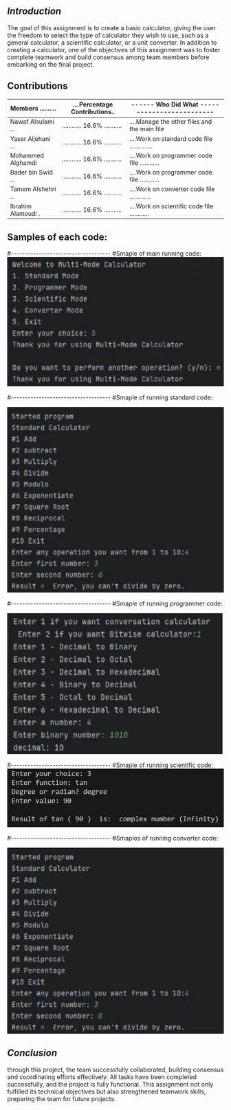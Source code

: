 ## *Introduction*

  The goal of this assignment is to create a basic calculator, giving the user the freedom to select the type of calculator they wish to use, such as a general calculator, a scientific calculator, or a unit converter. In addition to creating a calculator, one of the objectives of this assignment was to foster complete teamwork and build consensus among team members before embarking on the final project.


## Contributions

| Members ..........|....Percentage Contributions..|------ Who Did What -------------------------|
|-------------------|------------------------------|---------------------------------------------|
| Nawaf Alsulami ...|............ 16.6% ...........|....Manage the other files and the main file |
| Yaser Aljehani ...|.............16.6% ...........|....Work on standard code file ..............|
| Mohammed Alghamdi |............ 16.6% ...........|....Work on programmer code file ............|
| Bader bin Swid ...|............ 16.6% ...........|....Work on programmer code file ............|
| Tamem Alshehri ...|............ 16.6% ...........|....Work on converter code file .............|
| Ibrahim Alamoudi .|............ 16.6% ...........|....Work on scientific code file ............|

## Samples of each code:

#------------------------------------
#Smaple of main running code:
![Project Screenshot](https://github.com/nalsulami0364-beep/TEAMC/blob/main/Screenshot_2025-10-16_174424.png?raw=true)


#------------------------------------
#Smaple of running standard code:

![Project Screenshot](https://github.com/nalsulami0364-beep/TEAMC/blob/main/Screenshot_2025-10-16_174533.png?raw=true)


#------------------------------------
#Smaple of running programmer code:

![Project Screenshot](https://github.com/nalsulami0364-beep/TEAMC/blob/main/Screenshot_2025-10-16_175101.png?raw=true)

#------------------------------------
#Smaple of running scientific code:
![Project Screenshot](https://github.com/nalsulami0364-beep/TEAMC/blob/main/Screenshot_2025-10-16_174747.png?raw=true)




#------------------------------------
#Smaples of running converter code:


![Project Screenshot](https://github.com/nalsulami0364-beep/TEAMC/blob/main/Screenshot_2025-10-16_174533.png?raw=true)

## *Conclusion*


  through this project, the team successfully collaborated, building consensus and coordinating efforts effectively. All tasks have been completed successfully, and the project is fully functional. This assignment not only fulfilled its technical objectives but also strengthened teamwork skills, preparing the team for future projects.

